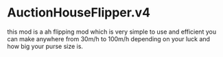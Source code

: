 # AuctionHouseFlipper.v4
this mod is a ah flipping mod which is very simple to use and efficient you can make anywhere from 30m/h to 100m/h depending on your luck and how big your purse size is.
